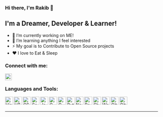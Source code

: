 ### Hi there, I'm Rakib 👋

## I'm a Dreamer, Developer & Learner!
- 🔭 I’m currently working on ME!
- 🌱 I’m learning anything I feel interested
- ⚡ My goal is to Contribute to Open Source projects
- ❤️ I love to Eat & Sleep

### Connect with me:

[<img align="left" alt="Rakib Raihan | LinkedIn" width="22px" src="https://cdn.jsdelivr.net/npm/simple-icons@v3/icons/linkedin.svg" />][linkedin]

<br />

### Languages and Tools:

[<img align="left" alt="Visual Studio Code" width="26px" src="https://cdn.jsdelivr.net/npm/simple-icons@3.4.0/icons/visualstudiocode.svg" />][vscode]
[<img align="left" alt="HTML5" width="26px" src="https://cdn.jsdelivr.net/npm/simple-icons@3.4.0/icons/html5.svg" />][html]
[<img align="left" alt="CSS3" width="26px" src="https://cdn.jsdelivr.net/npm/simple-icons@3.4.0/icons/css3.svg" />][css]
[<img align="left" alt="Sass" width="26px" src="https://cdn.jsdelivr.net/npm/simple-icons@3.4.0/icons/sass.svg" />][sass]
[<img align="left" alt="JavaScript" width="26px" src="https://cdn.jsdelivr.net/npm/simple-icons@3.4.0/icons/javascript.svg" />][javascript]
[<img align="left" alt="C Programming" width="26px" src="https://cdn.jsdelivr.net/npm/simple-icons@3.4.0/icons/c.svg" />][c]
[<img align="left" alt="C Plus Plus Programming" width="26px" src="https://cdn.jsdelivr.net/npm/simple-icons@3.4.0/icons/cplusplus.svg" />][cpp]
[<img align="left" alt="Python Programming" width="26px" src="https://cdn.jsdelivr.net/npm/simple-icons@3.4.0/icons/python.svg" />][python]
[<img align="left" alt="Node.js" width="26px" src="https://cdn.jsdelivr.net/npm/simple-icons@3.4.0/icons/node-dot-js.svg" />][nodejs]
[<img align="left" alt="React" width="26px" src="https://cdn.jsdelivr.net/npm/simple-icons@3.4.0/icons/react.svg" />][reactjs]
[<img align="left" alt="Shopify" width="26px" src="https://cdn.jsdelivr.net/npm/simple-icons@3.4.0/icons/shopify.svg" />][shopify]
[<img align="left" alt="WordPress" width="26px" src="https://cdn.jsdelivr.net/npm/simple-icons@3.4.0/icons/wordpress.svg" />][wordpress]
[<img align="left" alt="Git" width="26px" src="https://cdn.jsdelivr.net/npm/simple-icons@3.4.0/icons/git.svg" />][git]
[<img align="left" alt="GitHub" width="26px" src="https://cdn.jsdelivr.net/npm/simple-icons@3.4.0/icons/github.svg" />][github]

<br />
<br />

---

[linkedin]: https://www.linkedin.com/in/rakib-raihan/
[vscode]: https://code.visualstudio.com/
[html]: https://www.w3.org/html/
[css]: https://www.w3.org/Style/CSS/
[sass]: https://sass-lang.com/
[javascript]: https://developer.mozilla.org/en-US/docs/Web/JavaScript
[reactjs]: https://reactjs.org/
[nodejs]: https://nodejs.org/
[git]: https://git-scm.com/
[github]: https://github.com/
[shopify]: https://www.shopify.com/
[wordpress]: https://wordpress.org/
[c]: https://en.wikipedia.org/wiki/C_(programming_language)
[cpp]: https://en.wikipedia.org/wiki/C%2B%2B
[python]: https://www.python.org/
